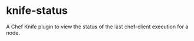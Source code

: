 knife-status
============

A Chef Knife plugin to view the status of the last chef-client execution for a node.